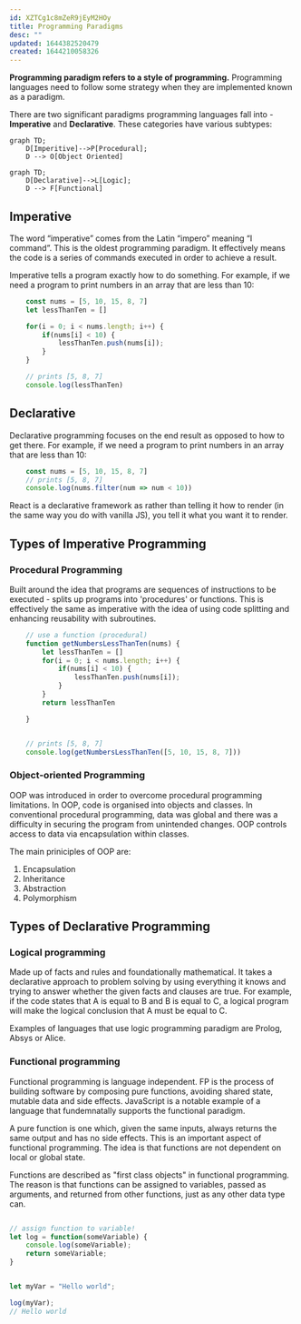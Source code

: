 ```yaml
---
id: XZTCg1c8mZeR9jEyM2HOy
title: Programming Paradigms
desc: ""
updated: 1644382520479
created: 1644210058326
---
```


**Programming paradigm refers to a style of programming.** Programming languages need to follow some strategy when they are implemented known as a paradigm.

There are two significant paradigms programming languages fall into - **Imperative** and **Declarative**. These categories have various subtypes:

```mermaid
graph TD;
    D[Imperitive]-->P[Procedural];
    D --> O[Object Oriented]
```

```mermaid
graph TD;
    D[Declarative]-->L[Logic];
    D --> F[Functional]
```

## Imperative

The word “imperative” comes from the Latin “impero” meaning “I command”. This is the oldest programming paradigm. It effectively means the code is a series of commands executed in order to achieve a result.

Imperative tells a program exactly how to do something. For example, if we need a program to print numbers in an array that are less than 10:

```Javascript
    const nums = [5, 10, 15, 8, 7]
    let lessThanTen = []

    for(i = 0; i < nums.length; i++) {
        if(nums[i] < 10) {
            lessThanTen.push(nums[i]);
        }
    }

    // prints [5, 8, 7]
    console.log(lessThanTen)
```

## Declarative

Declarative programming focuses on the end result as opposed to how to get there. For example, if we need a program to print numbers in an array that are less than 10:

```Javascript
    const nums = [5, 10, 15, 8, 7]
    // prints [5, 8, 7]
    console.log(nums.filter(num => num < 10))
```

React is a declarative framework as rather than telling it how to render (in the same way you do with vanilla JS), you tell it what you want it to render.

## Types of Imperative Programming

### Procedural Programming

Built around the idea that programs are sequences of instructions to be executed - splits up programs into 'procedures' or functions. This is effectively the same as imperative with the idea of using code splitting and enhancing reusability with subroutines.

```Javascript
    // use a function (procedural)
    function getNumbersLessThanTen(nums) {
        let lessThanTen = []
        for(i = 0; i < nums.length; i++) {
            if(nums[i] < 10) {
                lessThanTen.push(nums[i]);
            }
        }
        return lessThanTen

    }


    // prints [5, 8, 7]
    console.log(getNumbersLessThanTen([5, 10, 15, 8, 7]))
```

### Object-oriented Programming

OOP was introduced in order to overcome procedural programming limitations. In OOP, code is organised into objects and classes. In conventional procedural programming, data was global and there was a difficulty in securing the program from unintended changes. OOP controls access to data via encapsulation within classes.

The main priniciples of OOP are:

1. Encapsulation
2. Inheritance
3. Abstraction
4. Polymorphism

## Types of Declarative Programming

### Logical programming

Made up of facts and rules and foundationally mathematical. It takes a declarative approach to problem solving by using everything it knows and trying to answer whether the given facts and clauses are true. For example, if the code states that A is equal to B and B is equal to C, a logical program will make the logical conclusion that A must be equal to C.

Examples of languages that use logic programming paradigm are Prolog, Absys or Alice.

### Functional programming

Functional programming is language independent. FP is the process of building software by composing pure functions, avoiding shared state, mutable data and side effects. JavaScript is a notable example of a language that fundemnatally supports the functional paradigm.

A pure function is one which, given the same inputs, always returns the same output and has no side effects. This is an important aspect of functional programming. The idea is that functions are not dependent on local or global state.

Functions are described as "first class objects" in functional programming. The reason is that functions can be assigned to variables, passed as arguments, and returned from other functions, just as any other data type can.

```JavaScript

// assign function to variable!
let log = function(someVariable) {
    console.log(someVariable);
    return someVariable;
}


let myVar = "Hello world";

log(myVar);
// Hello world
```
